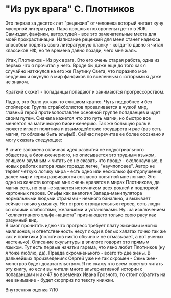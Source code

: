 # "Из рук врага" С. Плотников

Это первая за десяток лет "рецензия" от человека который читает кучу мусорной литературы. Пара прошлых похоронены где-то в ЖЖ. Самиздат, фанфики, автор.тудей - все это замечательные места для моей прокрастинации. Написание рецензий для меня станет надеюсь способом поднять свою литературную планку - когда-то давно я читал классиков НФ, но те времена давно позади, чего мне жаль.

Итак, Плотников - Из рук врага. Это его очень старая работа, одна из первых что я прочитал у него. Вроде бы даже еще до того как я случайно наткнулся на его же Паутину Света, что поразило мое сердечко и окунуло в мир фанфиков по вселенным с которыми я даже не знаком.

Краткий сюжет - попаданцы попадают и занимаются прогрессорством.

Ладно, это было уж как-то слишком кратко. Чуть подробнее и без спойлеров: Группа страйкболистов проваливается в чужой мир, главный герой противопоставлен основной группе попаданцев и идет своим путем. Сначала кажется что это путь магии, но быстро все меняется на магическую биоинженерию. Так же большую роль в сюжете играет политика и взаимодействие государств и рас (раз есть магия, то обязаны быть эльфы!). Сейчас перечитав ее более осознано я могу сказать следующее:

В книге заложена отличная идея развития не индустриального общества, а биоинженерного, но описывается это трудным языком, слишком заумным и читать ее не сказать что проще - околонаучные, в новых работах автора язык гораздо легче, "научпоповее".
Автор не теряет четкую логику мира - есть одно или несколько фантдопущения, далее мир и герои развиваются согласно понятной мне логике. Это одно из качеств которые мне очень нравятся в мирах Плотникова, да магия есть, но она не является источником всех роялей и подпоркой картонных героев.
Эльфы как аналогия Запада-манипулятора нормальными людьми странами - немного банально, и вызывает сейчас только ухмылку.
Нет строго отрицательных героев, есть люди со своими слабостями, желаниями и установками. Ну.. за исключением "коллективного эльфа-нациста" признающего только свою расу как разумный вид.  
Я смог прочитать идею что прогресс требует плату жизнями многих миллионов, и ответственность несут люди в белых халатах точно так же как и политики (политиков никто обычно и не отмазывает, а вот ученых частенько). Описание скульптуры в эпилоге говорит это прямым языком.
Тут есть первые начатки гарема, что явно любит Плотников (ну я тоже люблю, да). Правда скромненького - всего то две жены. В дальнейших произведениях Сергей уже не так скромен - Семь жен-монстров будет доказательством.
Я не скажу что всем советую читать эту книгу, но если вы читали много альтернативной истории с попаданцами и ак-47 во временах Ивана Грозного, то стоит обратить на нее внимание - будет сюрприз по тексту книжки.

Внутренняя оценка 7/10